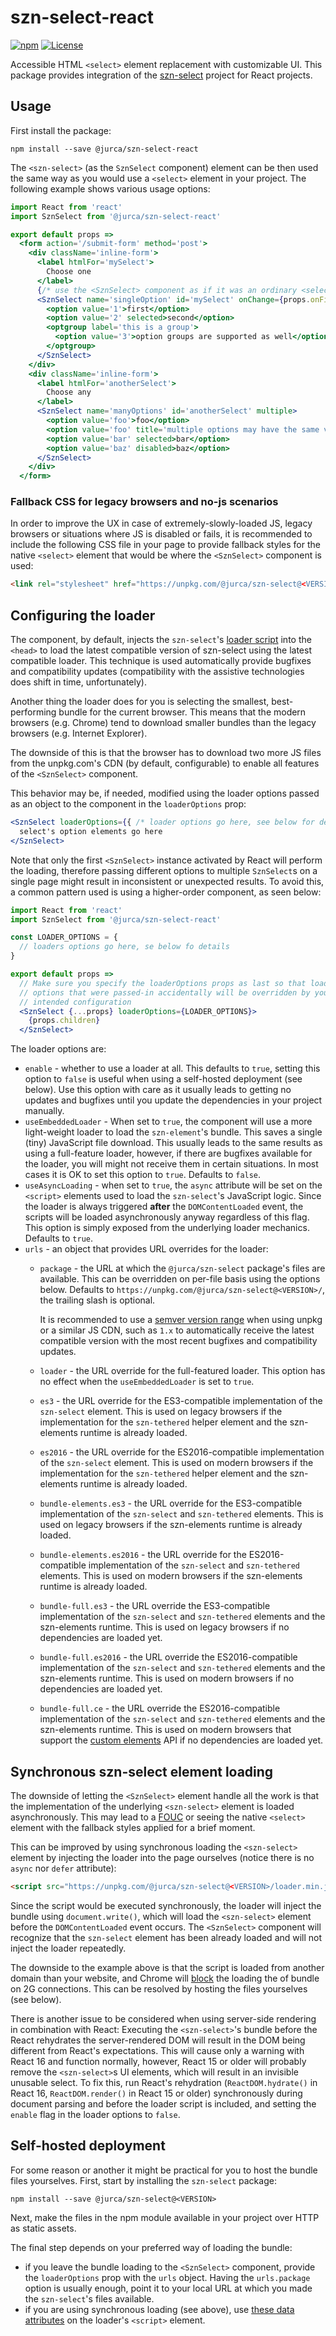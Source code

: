 # szn-select-react

[![npm](http://img.shields.io/npm/v/@jurca/szn-select-react.svg)](https://www.npmjs.com/package/@jurca/szn-select-react)
[![License](https://img.shields.io/npm/l/@jurca/szn-select-react.svg)](https://github.com/jurca/szn-select-react/blob/master/LICENSE)

Accessible HTML `<select>` element replacement with customizable UI. This
package provides integration of the
[szn-select](https://github.com/jurca/szn-select) project for React projects.

## Usage

First install the package:

```
npm install --save @jurca/szn-select-react
``` 

The `<szn-select>` (as the `SznSelect` component) element can be then used the
same way as you would use a `<select>` element in your project. The following
example shows various usage options:

```jsx harmony
import React from 'react'
import SznSelect from '@jurca/szn-select-react'

export default props =>
  <form action='/submit-form' method='post'>
    <div className='inline-form'>
      <label htmlFor='mySelect'>
        Choose one
      </label>
      {/* use the <SznSelect> component as if it was an ordinary <select> element */}
      <SznSelect name='singleOption' id='mySelect' onChange={props.onFirstChanged}>
        <option value='1'>first</option>
        <option value='2' selected>second</option>
        <optgroup label='this is a group'>
          <option value='3'>option groups are supported as well</option>
        </optgroup>
      </SznSelect>
    </div>
    <div className='inline-form'>
      <label htmlFor='anotherSelect'>
        Choose any
      </label>
      <SznSelect name='manyOptions' id='anotherSelect' multiple>
        <option value='foo'>foo</option>
        <option value='foo' title='multiple options may have the same value'>foo 2</option>
        <option value='bar' selected>bar</option>
        <option value='baz' disabled>baz</option>
      </SznSelect>
    </div>
  </form>
```

### Fallback CSS for legacy browsers and no-js scenarios

In order to improve the UX in case of extremely-slowly-loaded JS, legacy
browsers or situations where JS is disabled or fails, it is recommended to
include the following CSS file in your page to provide fallback styles for
the native `<select>` element that would be where the `<SznSelect>` component
is used:

```html
<link rel="stylesheet" href="https://unpkg.com/@jurca/szn-select@<VERSION>/szn-select-nojs.css">
```

## Configuring the loader

The component, by default, injects the `szn-select`'s
[loader script](https://www.npmjs.com/package/@jurca/szn-select#usage-on-static-or-server-rendered-websites)
into the `<head>` to load the latest compatible version of szn-select using
the latest compatible loader. This technique is used automatically provide
bugfixes and compatibility updates (compatibility with the assistive
technologies does shift in time, unfortunately).

Another thing the loader does for you is selecting the smallest,
best-performing bundle for the current browser. This means that the modern
browsers (e.g. Chrome) tend to download smaller bundles than the legacy
browsers (e.g. Internet Explorer).

The downside of this is that the browser has to download two more JS files
from the unpkg.com's CDN (by default, configurable) to enable all features of
the `<SznSelect>` component.

This behavior may be, if needed, modified using the loader options passed as
an object to the component in the `loaderOptions` prop:

```jsx harmony
<SznSelect loaderOptions={{ /* loader options go here, see below for details */ }}>
  select's option elements go here
</SznSelect>
```

Note that only the first `<SznSelect>` instance activated by React will
perform the loading, therefore passing different options to multiple
`SznSelect`s on a single page might result in inconsistent or unexpected
results. To avoid this, a common pattern used is using a higher-order
component, as seen below:

```jsx harmony
import React from 'react'
import SznSelect from '@jurca/szn-select-react'

const LOADER_OPTIONS = {
  // loaders options go here, se below fo details
}

export default props =>
  // Make sure you specify the loaderOptions props as last so that loader
  // options that were passed-in accidentally will be overridden by your
  // intended configuration
  <SznSelect {...props} loaderOptions={LOADER_OPTIONS}>
    {props.children}
  </SznSelect>
```

The loader options are:
* `enable` - whether to use a loader at all. This defaults to `true`, setting
  this option to `false` is useful when using a self-hosted deployment (see
  below). Use this option with care as it usually leads to getting no updates
  and bugfixes until you update the dependencies in your project manually.
* `useEmbeddedLoader` - When set to `true`, the component will use a more
  light-weight loader to load the `szn-element`'s bundle. This saves a single
  (tiny) JavaScript file download. This usually leads to the same results as
  using a full-feature loader, however, if there are bugfixes available for
  the loader, you will might not receive them in certain situations. In most
  cases it is OK to set this option to `true`. Defaults to `false`.
* `useAsyncLoading` - when set to `true`, the `async` attribute will be set on
  the `<script>` elements used to load the `szn-select`'s JavaScript logic.
  Since the loader is always triggered **after** the `DOMContentLoaded` event,
  the scripts will be loaded asynchronously anyway regardless of this flag.
  This option is simply exposed from the underlying loader mechanics. Defaults
  to `true`.
* `urls` - an object that provides URL overrides for the loader:
  * `package` - the URL at which the `@jurca/szn-select` package's files are
    available. This can be overridden on per-file basis using the options
    below. Defaults to `https://unpkg.com/@jurca/szn-select@<VERSION>/`, the
    trailing slash is optional.
    
    It is recommended to use a
    [semver version range](https://docs.npmjs.com/misc/semver#caret-ranges-123-025-004)
    when using unpkg or a similar JS CDN, such as `1.x` to automatically
    receive the latest compatible version with the most recent bugfixes and
    compatibility updates.
  * `loader` - the URL override for the full-featured loader. This option has
    no effect when the `useEmbeddedLoader` is set to `true`.
  * `es3` - the URL override for the ES3-compatible implementation of the
    `szn-select` element. This is used on legacy browsers if the
    implementation for the `szn-tethered` helper element and the szn-elements
    runtime is already loaded.
  * `es2016` - the URL override for the ES2016-compatible implementation of
    the `szn-select` element. This is used on modern browsers if the
    implementation for the `szn-tethered` helper element and the szn-elements
    runtime is already loaded.
  * `bundle-elements.es3` - the URL override for the ES3-compatible
    implementation of the `szn-select` and `szn-tethered` elements. This is
    used on legacy browsers if the szn-elements runtime is already loaded.
  * `bundle-elements.es2016` - the URL override for the ES2016-compatible
    implementation of the `szn-select` and `szn-tethered` elements. This is
    used on modern browsers if the szn-elements runtime is already loaded.
  * `bundle-full.es3` - the URL override the ES3-compatible implementation of
    the `szn-select` and `szn-tethered` elements and the szn-elements runtime.
    This is used on legacy browsers if no dependencies are loaded yet.
  * `bundle-full.es2016` - the URL override the ES2016-compatible
    implementation of the `szn-select` and `szn-tethered` elements and the
    szn-elements runtime. This is used on modern browsers if no dependencies
    are loaded yet.
  * `bundle-full.ce` - the URL override the ES2016-compatible implementation
    of the `szn-select` and `szn-tethered` elements and the szn-elements
    runtime. This is used on modern browsers that support the
    [custom elements](https://mdn.io/Window/customElements) API if no
    dependencies are loaded yet.

## Synchronous szn-select element loading

The downside of letting the `<SznSelect>` element handle all the work is that
the implementation of the underlying `<szn-select>` element is loaded
asynchronously. This may lead to a
[FOUC](https://en.wikipedia.org/wiki/Flash_of_unstyled_content) or seeing the
native `<select>` element with the fallback styles applied for a brief moment.

This can be improved by using synchronous loading the `<szn-select>` element
by injecting the loader into the page ourselves (notice there is no `async`
nor `defer` attribute):

```html
<script src="https://unpkg.com/@jurca/szn-select@<VERSION>/loader.min.js"></script>
```

Since the script would be executed synchronously, the loader will inject the
bundle using `document.write()`, which will load the `<szn-select>` element
before the `DOMContentLoaded` event occurs. The `<SznSelect>` component will
recognize that the `szn-select` element has been already loaded and will not
inject the loader repeatedly.

The downside to the example above is that the script is loaded from another
domain than your website, and Chrome will
[block](https://www.chromestatus.com/feature/5718547946799104) the loading the
of bundle on 2G connections. This can be resolved by hosting the files
yourselves (see below).

There is another issue to be considered when using server-side rendering in
combination with React: Executing the `<szn-select>`'s bundle before the React
rehydrates the server-rendered DOM will result in the DOM being different from
React's expectations. This will cause only a warning with React 16 and
function normally, however, React 15 or older will probably remove the
`<szn-select>`s UI elements, which will result in an invisible unusable
select. To fix this, run React's rehydration (`ReactDOM.hydrate()` in
React 16, `ReactDOM.render()` in React 15 or older) synchronously during
document parsing and before the loader script is included, and setting the
`enable` flag in the loader options to `false`.

## Self-hosted deployment

For some reason or another it might be practical for you to host the bundle
files yourselves. First, start by installing the `szn-select` package:

```
npm install --save @jurca/szn-select@<VERSION>
```

Next, make the files in the npm module available in your project over HTTP as
static assets.

The final step depends on your preferred way of loading the bundle:
* if you leave the bundle loading to the `<SznSelect>` component, provide the
  `loaderOptions` prop with the `urls` object. Having the `urls.package`
  option is usually enough, point it to your local URL at which you made the
  `szn-select`'s files available.
* if you are using synchronous loading (see above), use
  [these data attributes](https://www.npmjs.com/package/@jurca/szn-select#usage-on-static-or-server-rendered-websites)
  on the loader's `<script>` element.

